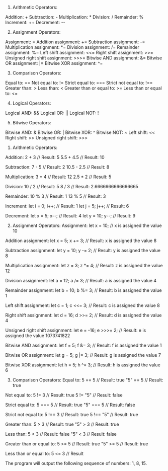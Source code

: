 <!-- List the symbols for each of the below Javascript operators -->

1. Arithmetic Operators:

Addition: +
Subtraction: -
Multiplication: *
Division: /
Remainder: %
Increment: ++
Decrement: --


2. Assignment Operators:

Assignment: =
Addition assignment: +=
Subtraction assignment: -=
Multiplication assignment: *=
Division assignment: /=
Remainder assignment: %=
Left shift assignment: <<=
Right shift assignment: >>=
Unsigned right shift assignment: >>>=
Bitwise AND assignment: &=
Bitwise OR assignment: |=
Bitwise XOR assignment: ^=


3. Comparison Operators:

Equal to: ==
Not equal to: !=
Strict equal to: ===
Strict not equal to: !==
Greater than: >
Less than: <
Greater than or equal to: >=
Less than or equal to: <=


4. Logical Operators:

Logical AND: &&
Logical OR: ||
Logical NOT: !


5. Bitwise Operators:

Bitwise AND: &
Bitwise OR: |
Bitwise XOR: ^
Bitwise NOT: ~
Left shift: <<
Right shift: >>
Unsigned right shift: >>>


<!-- For each JavaScript Operator, write 2 examples. -->

1. Arithmetic Operators:

Addition: 2 + 3 // Result: 5
5.5 + 4.5 // Result: 10

Subtraction: 7 - 5 // Result: 2
10.5 - 2.5 // Result: 8

Multiplication: 3 * 4 // Result: 12
2.5 * 2 // Result: 5

Division: 10 / 2 // Result: 5
8 / 3 // Result: 2.6666666666666665

Remainder: 10 % 3 // Result: 1
13 % 5 // Result: 3

Increment: let i = 0; i++; // Result: 1
let j = 5; j++; // Result: 6

Decrement: let x = 5; x--; // Result: 4
let y = 10; y--; // Result: 9


2. Assignment Operators:
Assignment: let x = 10; // x is assigned the value 10

Addition assignment: let x = 5; x += 3; // Result: x is assigned the value 8

Subtraction assignment: let y = 10; y -= 2; // Result: y is assigned the value 8

Multiplication assignment: let z = 3; z *= 4; // Result: z is assigned the value 12

Division assignment: let a = 12; a /= 3; // Result: a is assigned the value 4

Remainder assignment: let b = 10; b %= 3; // Result: b is assigned the value 1

Left shift assignment: let c = 1; c <<= 3; // Result: c is assigned the value 8

Right shift assignment: let d = 16; d >>= 2; // Result: d is assigned the value 4

Unsigned right shift assignment: let e = -16; e >>>= 2; // Result: e is assigned the value 1073741822

Bitwise AND assignment: let f = 5; f &= 3; // Result: f is assigned the value 1

Bitwise OR assignment: let g = 5; g |= 3; // Result: g is assigned the value 7

Bitwise XOR assignment: let h = 5; h ^= 3; // Result: h is assigned the value 6


3. Comparison Operators:
Equal to: 5 == 5 // Result: true
"5" == 5 // Result: true

Not equal to: 5 != 3 // Result: true
5 != "5" // Result: false

Strict equal to: 5 === 5 // Result: true
"5" === 5 // Result: false

Strict not equal to: 5 !== 3 // Result: true
5 !== "5" // Result: true

Greater than: 5 > 3 // Result: true
"5" > 3 // Result: true

Less than: 5 < 3 // Result: false
"5" < 3 // Result: false

Greater than or equal to: 5 >= 5 // Result: true
"5" >= 5 // Result: true

Less than or equal to: 5 <= 3 // Result


<!-- What is the result when the following program is executed? -->

The program will output the following sequence of numbers: 1, 8, 15.